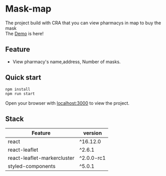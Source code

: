 # Mask-map
The project build with CRA that you can view pharmacys in map to buy the mask<br />
The [Demo](https://an-0611.github.io/mask-map/) is here!

## Feature
* View pharmacy's name,address, Number of masks.


## Quick start
```
npm install
npm run start

```
Open your browser with [localhost:3000](http://localhost:3000) to view the project.

## Stack

| Feature   | version |
| --------- | ------- |
| react     | ^16.12.0 |
| react-leaflet | ^2.6.1 |
| react-leaflet-markercluster | ^2.0.0-rc1 |
| styled-components | ^5.0.1 |

